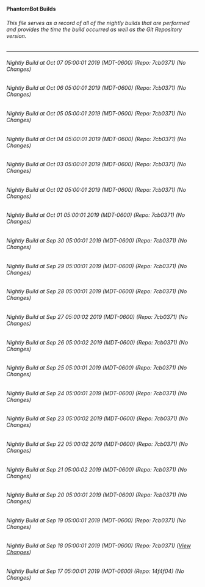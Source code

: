 **PhantomBot Builds**

###### This file serves as a record of all of the nightly builds that are performed and provides the time the build occurred as well as the Git Repository version.
-------------------------------------------------------------------------------------------------------------
###### Nightly Build at Oct 07 05:00:01 2019 (MDT-0600) (Repo: 7cb0371) (No Changes)
###### Nightly Build at Oct 06 05:00:01 2019 (MDT-0600) (Repo: 7cb0371) (No Changes)
###### Nightly Build at Oct 05 05:00:01 2019 (MDT-0600) (Repo: 7cb0371) (No Changes)
###### Nightly Build at Oct 04 05:00:01 2019 (MDT-0600) (Repo: 7cb0371) (No Changes)
###### Nightly Build at Oct 03 05:00:01 2019 (MDT-0600) (Repo: 7cb0371) (No Changes)
###### Nightly Build at Oct 02 05:00:01 2019 (MDT-0600) (Repo: 7cb0371) (No Changes)
###### Nightly Build at Oct 01 05:00:01 2019 (MDT-0600) (Repo: 7cb0371) (No Changes)
###### Nightly Build at Sep 30 05:00:01 2019 (MDT-0600) (Repo: 7cb0371) (No Changes)
###### Nightly Build at Sep 29 05:00:01 2019 (MDT-0600) (Repo: 7cb0371) (No Changes)
###### Nightly Build at Sep 28 05:00:01 2019 (MDT-0600) (Repo: 7cb0371) (No Changes)
###### Nightly Build at Sep 27 05:00:02 2019 (MDT-0600) (Repo: 7cb0371) (No Changes)
###### Nightly Build at Sep 26 05:00:02 2019 (MDT-0600) (Repo: 7cb0371) (No Changes)
###### Nightly Build at Sep 25 05:00:01 2019 (MDT-0600) (Repo: 7cb0371) (No Changes)
###### Nightly Build at Sep 24 05:00:01 2019 (MDT-0600) (Repo: 7cb0371) (No Changes)
###### Nightly Build at Sep 23 05:00:02 2019 (MDT-0600) (Repo: 7cb0371) (No Changes)
###### Nightly Build at Sep 22 05:00:02 2019 (MDT-0600) (Repo: 7cb0371) (No Changes)
###### Nightly Build at Sep 21 05:00:02 2019 (MDT-0600) (Repo: 7cb0371) (No Changes)
###### Nightly Build at Sep 20 05:00:01 2019 (MDT-0600) (Repo: 7cb0371) (No Changes)
###### Nightly Build at Sep 19 05:00:01 2019 (MDT-0600) (Repo: 7cb0371) (No Changes)
###### Nightly Build at Sep 18 05:00:01 2019 (MDT-0600) (Repo: 7cb0371) ([View Changes](https://github.com/PhantomBot/PhantomBot/compare/14f4f04...7cb0371))
###### Nightly Build at Sep 17 05:00:01 2019 (MDT-0600) (Repo: 14f4f04) (No Changes)
